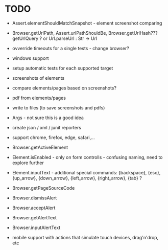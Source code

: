 # TODO

- Assert.elementShouldMatchSnapshot - element screenshot comparing

- Browser.getUrlPath, Assert.urlPathShouldBe, Browser.getUrlHash??? getUrlQuery
  ? or Url.parseUrl : Str -> Url
- ovverride timeouts for a single tests - change browser?

- windows support
- setup automatic tests for each supported target
- screenshots of elements
- compare elements/pages based on screenshots?
- pdf from elements/pages
- write to files (to save screenshots and pdfs)
- Args - not sure this is a good idea
- create json / xml / junit reporters
- support chrome, firefox, edge, safari,...
- Browser.getActiveElement
- Element.isEnabled - only on form controlls - confusing naming, need to explore
  further
- Element.inputText - additional special commands: {backspace}, {esc},
  {up_arrow}, {down_arrow}, {left_arrow}, {right_arrow}, {tab} ?
- Browser.getPageSourceCode
- Browser.dismissAlert
- Browser.acceptAlert
- Browser.getAlertText
- Browser.inputAlertText

- mobile support with actions that simulate touch devices, drag'n'drop, etc
